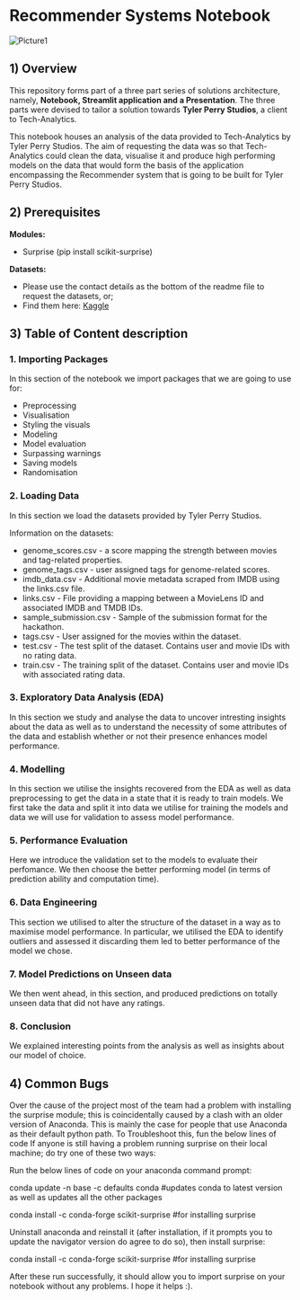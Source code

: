 # Recommender Systems Notebook

![Picture1](https://github.com/Unsupervised-Learning-Team-NM3/Unsupervised-Learning-Notebook-Team-NM3/assets/112989195/5080f356-e9a8-4662-a706-5b15f90a4b5b)

## 1) Overview
This repository forms part of a three part series of solutions architecture, namely, **Notebook, Streamlit application and a Presentation**. The three parts were devised to tailor a solution towards **Tyler Perry Studios**, a client to Tech-Analytics. 

This notebook houses an analysis of the data provided to Tech-Analytics by Tyler Perry Studios. The aim of requesting the data was so that Tech-Analytics could clean the data, visualise it and produce high performing models on the data that would form the basis of the application encompassing the Recommender system that is going to be built for Tyler Perry Studios.
## 2) Prerequisites
**Modules:**
* Surprise (pip install scikit-surprise)

**Datasets:**
* Please use the contact details as the bottom of the readme file to request the datasets, or;
* Find them here: <a href="https://www.kaggle.com/t/9e26b99278a24be08f272af1f07a6817">Kaggle</a>

## 3) Table of Content description
### 1. Importing Packages
   In this section of the notebook we import packages that we are going to use for:
   * Preprocessing
   * Visualisation
   * Styling the visuals
   * Modeling
   * Model evaluation
   * Surpassing warnings
   * Saving models
   * Randomisation

### 2. Loading Data
   In this section we load the datasets provided by Tyler Perry Studios.
   
   Information on the datasets:
   * genome_scores.csv - a score mapping the strength between movies and tag-related properties.
   * genome_tags.csv - user assigned tags for genome-related scores.
   * imdb_data.csv - Additional movie metadata scraped from IMDB using the links.csv file.
   * links.csv - File providing a mapping between a MovieLens ID and associated IMDB and TMDB IDs.
   * sample_submission.csv - Sample of the submission format for the hackathon.
   * tags.csv - User assigned for the movies within the dataset.
   * test.csv - The test split of the dataset. Contains user and movie IDs with no rating data.
   * train.csv - The training split of the dataset. Contains user and movie IDs with associated rating data.

### 3. Exploratory Data Analysis (EDA)
   In this section we study and analyse the data to uncover intresting insights about the data as well as to understand the necessity of some attributes of the data and establish whether or not their presence enhances model performance.

### 4. Modelling
   In this section we utilise the insights recovered from the EDA as well as data preprocessing to get the data in a state that it is ready to train models. We first take the data and split it into data we utilise for training the models and data we will use for validation to assess model performance.

### 5. Performance Evaluation
   Here we introduce the validation set to the models to evaluate their perfomance. We then choose the better performing model (in terms of prediction ability and computation time).

### 6. Data Engineering
   This section we utilised to alter the structure of the dataset in a way as to maximise model performance. In particular, we utilised the EDA to identify outliers and assessed it discarding them led to better performance of the model we chose.

### 7. Model Predictions on Unseen data
   We then went ahead, in this section, and produced predictions on totally unseen data that did not have any ratings.

### 8. Conclusion
   We explained interesting points from the analysis as well as insights about our model of choice.

## 4) Common Bugs
Over the cause of the project most of the team had a problem with installing the surprise module; this is coincidentally caused by a clash with an older version of Anaconda. This is mainly the case for people that use Anaconda as their default python path. To Troubleshoot this, fun the below lines of code
If anyone is still having a problem running surprise on their local machine; do try one of these two ways:

Run the below lines of code on your anaconda command prompt:

   conda update -n base -c defaults conda #updates conda to latest version as well as updates all the other packages
   
   conda install -c conda-forge scikit-surprise #for installing surprise

Uninstall anaconda and reinstall it (after installation, if it prompts you to update the navigator version do agree to do so), then install surprise:

   conda install -c conda-forge scikit-surprise #for installing surprise


After these run successfully, it should allow you to import surprise on your notebook without any problems. I hope it helps :).
